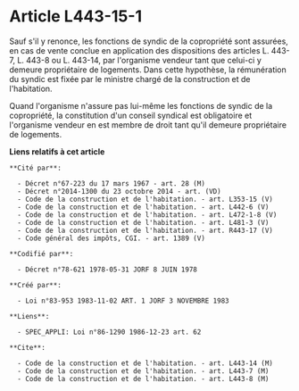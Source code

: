 # Article L443-15-1

Sauf s'il y renonce, les fonctions de syndic de la copropriété sont assurées, en cas de vente conclue en application des
dispositions des articles L. 443-7, L. 443-8 ou L. 443-14, par l'organisme vendeur tant que celui-ci y demeure propriétaire
de logements. Dans cette hypothèse, la rémunération du syndic est fixée par le ministre chargé de la construction et de
l'habitation.

Quand l'organisme n'assure pas lui-même les fonctions de syndic de la copropriété, la constitution d'un conseil syndical est
obligatoire et l'organisme vendeur en est membre de droit tant qu'il demeure propriétaire de logements.

**Liens relatifs à cet article**

	**Cité par**:

	  - Décret n°67-223 du 17 mars 1967 - art. 28 (M)
	  - Décret n°2014-1300 du 23 octobre 2014 - art. (VD)
	  - Code de la construction et de l'habitation. - art. L353-15 (V)
	  - Code de la construction et de l'habitation. - art. L442-6 (V)
	  - Code de la construction et de l'habitation. - art. L472-1-8 (V)
	  - Code de la construction et de l'habitation. - art. L481-3 (V)
	  - Code de la construction et de l'habitation. - art. R443-17 (V)
	  - Code général des impôts, CGI. - art. 1389 (V)

	**Codifié par**:

	  - Décret n°78-621 1978-05-31 JORF 8 JUIN 1978

	**Créé par**:

	  - Loi n°83-953 1983-11-02 ART. 1 JORF 3 NOVEMBRE 1983

	**Liens**:

	  - SPEC_APPLI: Loi n°86-1290 1986-12-23 art. 62

	**Cite**:

	  - Code de la construction et de l'habitation. - art. L443-14 (M)
	  - Code de la construction et de l'habitation. - art. L443-7 (M)
	  - Code de la construction et de l'habitation. - art. L443-8 (M)
